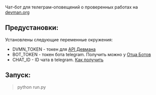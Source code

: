 Чат-бот для телеграм-оповещений о проверенных работах на [devman.org](http://devman.org)

## Предустановки:
Установлены следующие переменные окружения:
* DVMN_TOKEN - токен для [API Девмана](https://dvmn.org/api/docs/)
* BOT_TOKEN - токен бота telegram. Получить можно у [Отца Ботов](https://telegram.me/BotFather)
* CHAT_ID - ID чата в telegram. [Как получить](https://stackoverflow.com/questions/32423837/telegram-bot-how-to-get-a-group-chat-id)

## Запуск:
> python run.py
